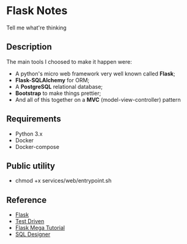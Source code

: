 # Flask Notes

Tell me what're thinking

## Description

The main tools I choosed to make it happen were:
- A python's micro web framework very well known called **Flask**;
- **Flask-SQLAlchemy** for ORM;
- A **PostgreSQL** relational database;
- **Bootstrap** to make things prettier;
- And all of this together on a **MVC** (model-view-controller) pattern

## Requirements

- Python 3.x
- Docker
- Docker-compose

## Public utility

- chmod +x services/web/entrypoint.sh

## Reference
- [Flask](https://flask.palletsprojects.com/en/1.1.x/)
- [Test Driven](https://testdriven.io/blog/dockerizing-flask-with-postgres-gunicorn-and-nginx/)
- [Flask Mega Tutorial](https://blog.miguelgrinberg.com/post/the-flask-mega-tutorial-part-i-hello-world)
- [SQL Designer](https://ondras.zarovi.cz/sql/demo/)

